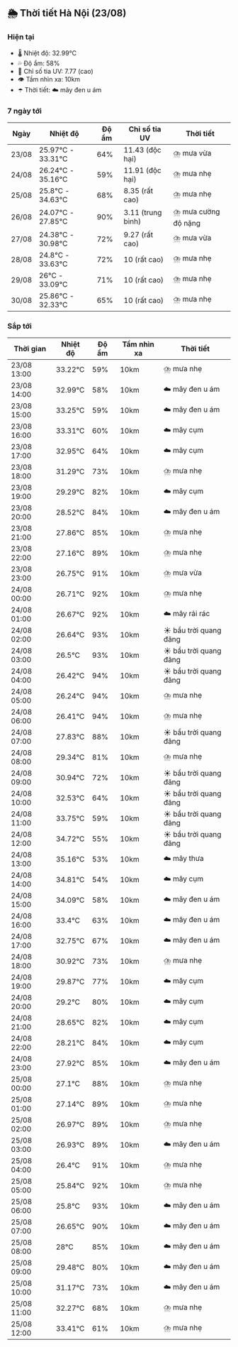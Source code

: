 ## 🌦️ Thời tiết Hà Nội (23/08)

### Hiện tại

- 🌡️ Nhiệt độ: 32.99℃
- 💦 Độ ẩm: 58%
- 🌟 Chỉ số tia UV: 7.77 (cao)
- 👁️ Tầm nhìn xa: 10km
- ☂️ Thời tiết: ☁️ mây đen u ám

### 7 ngày tới

| Ngày | Nhiệt độ | Độ ẩm | Chỉ số tia UV | Thời tiết |
| --- | --- | --- | --- | --- |
| 23/08 | 25.97℃ - 33.31℃ | 64% | 11.43 (độc hại) | ⛈️ mưa vừa |
| 24/08 | 26.24℃ - 35.16℃ | 59% | 11.91 (độc hại) | ⛈️ mưa nhẹ |
| 25/08 | 25.8℃ - 34.63℃ | 68% | 8.35 (rất cao) | ⛈️ mưa nhẹ |
| 26/08 | 24.07℃ - 27.85℃ | 90% | 3.11 (trung bình) | ⛈️ mưa cường độ nặng |
| 27/08 | 24.38℃ - 30.98℃ | 72% | 9.27 (rất cao) | ⛈️ mưa vừa |
| 28/08 | 24.8℃ - 33.63℃ | 72% | 10 (rất cao) | ⛈️ mưa nhẹ |
| 29/08 | 26℃ - 33.09℃ | 71% | 10 (rất cao) | ⛈️ mưa nhẹ |
| 30/08 | 25.86℃ - 32.33℃ | 65% | 10 (rất cao) | ⛈️ mưa nhẹ |

### Sắp tới

| Thời gian | Nhiệt độ | Độ ẩm | Tầm nhìn xa | Thời tiết |
| --- | --- | --- | --- | --- |
| 23/08 13:00 | 33.22℃ | 59% | 10km | ⛈️ mưa nhẹ |
| 23/08 14:00 | 32.99℃ | 58% | 10km | ☁️ mây đen u ám |
| 23/08 15:00 | 33.25℃ | 59% | 10km | ☁️ mây đen u ám |
| 23/08 16:00 | 33.31℃ | 60% | 10km | ☁️ mây cụm |
| 23/08 17:00 | 32.95℃ | 64% | 10km | ☁️ mây cụm |
| 23/08 18:00 | 31.29℃ | 73% | 10km | ⛈️ mưa nhẹ |
| 23/08 19:00 | 29.29℃ | 82% | 10km | ☁️ mây cụm |
| 23/08 20:00 | 28.52℃ | 84% | 10km | ☁️ mây đen u ám |
| 23/08 21:00 | 27.86℃ | 85% | 10km | ⛈️ mưa nhẹ |
| 23/08 22:00 | 27.16℃ | 89% | 10km | ⛈️ mưa nhẹ |
| 23/08 23:00 | 26.75℃ | 91% | 10km | ⛈️ mưa vừa |
| 24/08 00:00 | 26.71℃ | 92% | 10km | ⛈️ mưa nhẹ |
| 24/08 01:00 | 26.67℃ | 92% | 10km | ☁️ mây rải rác |
| 24/08 02:00 | 26.64℃ | 93% | 10km | ☀️ bầu trời quang đãng |
| 24/08 03:00 | 26.5℃ | 93% | 10km | ☀️ bầu trời quang đãng |
| 24/08 04:00 | 26.42℃ | 94% | 10km | ☀️ bầu trời quang đãng |
| 24/08 05:00 | 26.24℃ | 94% | 10km | ⛈️ mưa nhẹ |
| 24/08 06:00 | 26.41℃ | 94% | 10km | ⛈️ mưa nhẹ |
| 24/08 07:00 | 27.83℃ | 88% | 10km | ☀️ bầu trời quang đãng |
| 24/08 08:00 | 29.34℃ | 81% | 10km | ⛈️ mưa nhẹ |
| 24/08 09:00 | 30.94℃ | 72% | 10km | ☀️ bầu trời quang đãng |
| 24/08 10:00 | 32.53℃ | 64% | 10km | ☀️ bầu trời quang đãng |
| 24/08 11:00 | 33.75℃ | 59% | 10km | ☀️ bầu trời quang đãng |
| 24/08 12:00 | 34.72℃ | 55% | 10km | ☀️ bầu trời quang đãng |
| 24/08 13:00 | 35.16℃ | 53% | 10km | ☁️ mây thưa |
| 24/08 14:00 | 34.81℃ | 54% | 10km | ☁️ mây cụm |
| 24/08 15:00 | 34.09℃ | 58% | 10km | ☁️ mây đen u ám |
| 24/08 16:00 | 33.4℃ | 63% | 10km | ☁️ mây đen u ám |
| 24/08 17:00 | 32.75℃ | 67% | 10km | ☁️ mây đen u ám |
| 24/08 18:00 | 30.92℃ | 73% | 10km | ⛈️ mưa nhẹ |
| 24/08 19:00 | 29.87℃ | 77% | 10km | ☁️ mây cụm |
| 24/08 20:00 | 29.2℃ | 80% | 10km | ☁️ mây cụm |
| 24/08 21:00 | 28.65℃ | 82% | 10km | ☁️ mây cụm |
| 24/08 22:00 | 28.21℃ | 84% | 10km | ☁️ mây cụm |
| 24/08 23:00 | 27.92℃ | 85% | 10km | ☁️ mây đen u ám |
| 25/08 00:00 | 27.1℃ | 88% | 10km | ⛈️ mưa nhẹ |
| 25/08 01:00 | 27.14℃ | 89% | 10km | ⛈️ mưa nhẹ |
| 25/08 02:00 | 26.97℃ | 89% | 10km | ⛈️ mưa nhẹ |
| 25/08 03:00 | 26.93℃ | 89% | 10km | ☁️ mây đen u ám |
| 25/08 04:00 | 26.4℃ | 91% | 10km | ⛈️ mưa nhẹ |
| 25/08 05:00 | 25.84℃ | 92% | 10km | ⛈️ mưa nhẹ |
| 25/08 06:00 | 25.8℃ | 93% | 10km | ☁️ mây đen u ám |
| 25/08 07:00 | 26.65℃ | 90% | 10km | ☁️ mây đen u ám |
| 25/08 08:00 | 28℃ | 85% | 10km | ☁️ mây đen u ám |
| 25/08 09:00 | 29.48℃ | 80% | 10km | ☁️ mây đen u ám |
| 25/08 10:00 | 31.17℃ | 73% | 10km | ☁️ mây đen u ám |
| 25/08 11:00 | 32.27℃ | 68% | 10km | ⛈️ mưa nhẹ |
| 25/08 12:00 | 33.41℃ | 61% | 10km | ⛈️ mưa nhẹ |
